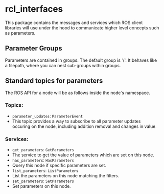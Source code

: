 # rcl_interfaces
This package contains the messages and services which ROS client libraries will use under the hood to
communicate higher level concepts such as parameters.


## Parameter Groups
Parameters are contained in groups.
The default group is '/'.
It behaves like a filepath, where you can nest sub-groups within groups.

## Standard topics for parameters

The ROS API for a node will be as follows inside the node's namespace.

### Topics:
 * `parameter_updates`: `ParameterEvent`
  * This topic provides a way to subscribe to all parameter updates occuring on the node, including addition removal and changes in value.

### Services:

 * `get_parameters`: `GetParameters`
  * The service to get the value of parameters which are set on this node.
 * `has_parameters`: `HasParameters`
  * Query this node if specific parameters are set.
 * `list_parameters`: `ListParameters`
  * List the parameters on this node matching the filters.
 * `set_parameters`: `SetParameters`
  * Set parameters on this node.
